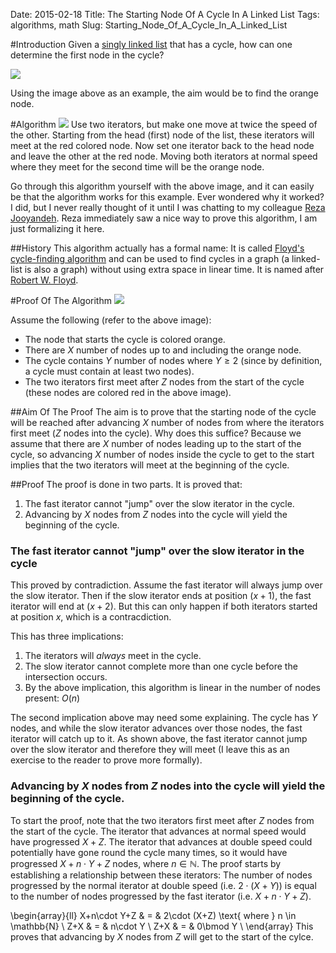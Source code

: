 Date: 2015-02-18
Title: The Starting Node Of A Cycle In A Linked List
Tags: algorithms, math
Slug: Starting_Node_Of_A_Cycle_In_A_Linked_List

#Introduction
Given a [singly linked list](http://en.wikipedia.org/wiki/Linked_list#Singly_linked_list) that has a cycle, how can one determine the first node in the cycle?

<img src ="http://doctrina.org/images/ll-cycle-problem.png" />

Using the image above as an example, the aim would be to find the orange node.

#Algorithm
<img src ="http://doctrina.org/images/ll-cycle-intersection.png" />
Use two iterators, but make one move at twice the speed of the other. Starting from the head (first) node of the list, these iterators will meet at the red colored node. Now set one iterator back to the head node and leave the other at the red node. Moving both iterators at normal speed where they meet for the second time will be the orange node.

Go through this algorithm yourself with the above image, and it can easily be that the algorithm works for this example. Ever wondered why it worked? I did, but I never really thought of it until I was chatting to my colleague [Reza Jooyandeh](http://www.jooyandeh.com/). Reza immediately saw a nice way to prove this algorithm, I am just formalizing it here.

##History
This algorithm actually has a formal name: It is called [Floyd's cycle-finding algorithm](http://en.wikipedia.org/wiki/Cycle_detection#Tortoise_and_hare) and can be used to find cycles in a graph (a linked-list is also a graph) without using extra space in linear time. It is named after [Robert W. Floyd](http://en.wikipedia.org/wiki/Robert_W._Floyd).

#Proof Of The Algorithm
<img src ="http://doctrina.org/images/ll-cycle-definition.png" />

Assume the following (refer to the above image):

 * The node that starts the cycle is colored orange.
 * There are $X$ number of nodes up to and including the orange node.
 * The cycle contains $Y$ number of nodes where $Y \geq 2$ (since by definition, a cycle must contain at least two nodes).
 * The two iterators first meet after $Z$ nodes from the start of the cycle (these nodes are colored red in the above image).

##Aim Of The Proof
The aim is to prove that the starting node of the cycle will be reached after advancing $X$ number of nodes from where the iterators first meet ($Z$ nodes into the cycle). Why does this suffice? Because we assume that there are $X$ number of nodes leading up to the start of the cycle, so advancing $X$ number of nodes inside the cycle to get to the start implies that the two iterators will meet at the beginning of the cycle.

##Proof
The proof is done in two parts. It is proved that:

 1. The fast iterator cannot "jump" over the slow iterator in the cycle. 
 2. Advancing by $X$ nodes from $Z$ nodes into the cycle will yield the beginning of the cycle.

### The fast iterator cannot "jump" over the slow iterator in the cycle
This proved by contradiction. Assume the fast iterator will always jump over the slow iterator. Then if the slow iterator ends at position $(x+1)$, the fast iterator will end at $(x+2)$. But this can only happen if both iterators started at position $x$, which is a contracdiction.

This has three implications:

 1. The iterators will *always* meet in the cycle.
 2. The slow iterator cannot complete more than one cycle before the intersection occurs.
 3. By the above implication, this algorithm is linear in the number of nodes present: $O(n)$

 The second implication above may need some explaining. The cycle has $Y$ nodes, and while the slow iterator advances over those nodes, the fast iterator will catch up to it. As shown above, the fast iterator cannot jump over the slow iterator and therefore they will meet (I leave this as an exercise to the reader to prove more formally).

### Advancing by $X$ nodes from $Z$ nodes into the cycle will yield the beginning of the cycle.
To start the proof, note that the two iterators first meet after $Z$ nodes from the start of the cycle. The iterator that advances at normal speed would have progressed $X+Z$. The iterator that advances at double speed could potentially have gone round the cycle many times, so it would have progressed $X+n\cdot Y+Z$ nodes, where $n \in \mathbb{N}$. The proof starts by establishing a relationship between these iterators: The number of nodes progressed by the normal iterator at double speed (i.e. $2\cdot (X+Y)$) is equal to the number of nodes progressed by the fast iterator (i.e. $X+n\cdot Y+Z$).

\begin{array}{ll}
X+n\cdot Y+Z & = & 2\cdot (X+Z) \text{ where } n \in \mathbb{N} \\
Z+X & = & n\cdot Y \\
Z+X & = & 0\bmod Y \\
\end{array}
This proves that advancing by $X$ nodes from $Z$ will get to the start of the cylce.
